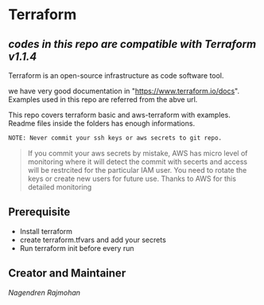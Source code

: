 # Terraform
##  _codes in this repo are compatible with Terraform v1.1.4_

Terraform is an open-source infrastructure as code software tool. 

we have very good documentation in "https://www.terraform.io/docs". Examples used in this repo are referred from the abve url.

This repo covers terraform basic and aws-terraform with examples. Readme files inside the folders has enough informations.

```sh
NOTE: Never commit your ssh keys or aws secrets to git repo.
```
> If you commit your aws secrets by mistake,
> AWS has micro level of monitoring where it will detect the commit with secerts and access will be restrcited for the particular IAM user.
> You need to rotate the keys or create new users for future use. 
> Thanks to AWS for this detailed monitoring



## Prerequisite
- Install terraform
- create terraform.tfvars and add your secrets
- Run terraform init before every run

## Creator and Maintainer
_Nagendren Rajmohan_
